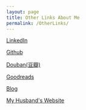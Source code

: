 ```yaml
---
layout: page
title: Other Links About Me
permalink: /OtherLinks/
---
```

[LinkedIn](https://www.linkedin.com/in/miao-li-1b5476117/)

[Github](https://github.com/miaoli-psy)

[Douban(豆瓣)](https://www.douban.com/people/122308748/)

[Goodreads](https://www.goodreads.com/user/show/31716487-miao)

[Blog](https://jiamiao2018.blogspot.com/)

[My Husband's Website](https://ljm0.github.io/)

<!-- <ul id="archive">
{% for post in site.posts %}
  {% capture y %}{{post.date | date:"%Y"}}{% endcapture %}
  {% if year != y %}
    {% assign year = y %}
    <h2 class="blogyear">{{ y}}</h2>
  {% endif %}
<li class="archiveposturl"><span><a href="{{ site.url }}{{ post.url }}" title="{{ post.title }}">{{ post.title }}</a></span><br/>
<span class = "postlower"><strong>Author:</strong> {{post.author}} 
<strong>Category:</strong>  {% if post.categories %}
 
  {% for cat in post.categories %}
  <a href="/categories/#{{ cat }}" title="{{ cat }}">{{ cat }}</a>&nbsp;
  {% endfor %} -->

<!-- {% endif %}  -->
<!-- {{ post.categories | first }} -->
<!-- <strong style="font-size:100%; font-family: 'Titillium Web', sans-serif; float:right">{{ post.date | date: '%d %b %Y' }}</strong> 
</span> 

</li>
{% endfor %}
</ul> -->

<!-- {{ post.date | date: '%m %d, %Y' }} -->

<br/><br/><br/><br/><br/><br/><br/><br/><br/><br/><br/><br/><br/><br/><br/>
<br/>
